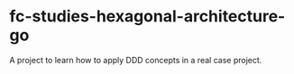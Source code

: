 # fc-studies-hexagonal-architecture-go
A project to learn how to apply DDD concepts in a real case project.
